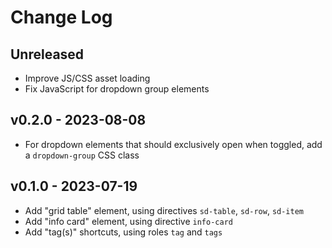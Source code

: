 # Change Log

## Unreleased

- Improve JS/CSS asset loading
- Fix JavaScript for dropdown group elements

## v0.2.0 - 2023-08-08

- For dropdown elements that should exclusively open when toggled,
  add a `dropdown-group` CSS class

## v0.1.0 - 2023-07-19

- Add "grid table" element, using directives `sd-table`, `sd-row`, `sd-item`
- Add "info card" element, using directive `info-card`
- Add "tag(s)" shortcuts, using roles `tag` and `tags`
